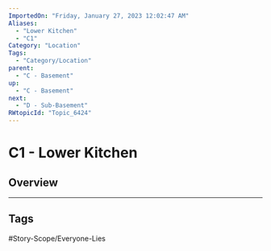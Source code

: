 ```yaml
---
ImportedOn: "Friday, January 27, 2023 12:02:47 AM"
Aliases:
  - "Lower Kitchen"
  - "C1"
Category: "Location"
Tags:
  - "Category/Location"
parent:
  - "C - Basement"
up:
  - "C - Basement"
next:
  - "D - Sub-Basement"
RWtopicId: "Topic_6424"
---
```

# C1 - Lower Kitchen
## Overview

---
## Tags
#Story-Scope/Everyone-Lies

